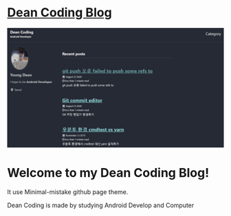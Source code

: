 ﻿# [Dean Coding Blog](https://7daydream.github.io/)

![](https://raw.githubusercontent.com/7daydream/7daydream.github.io/master/assets/image/blog_screenshot.JPG)

# Welcome to my Dean Coding Blog!

It use Minimal-mistake github page theme.

Dean Coding is made by studying Android Develop and Computer



